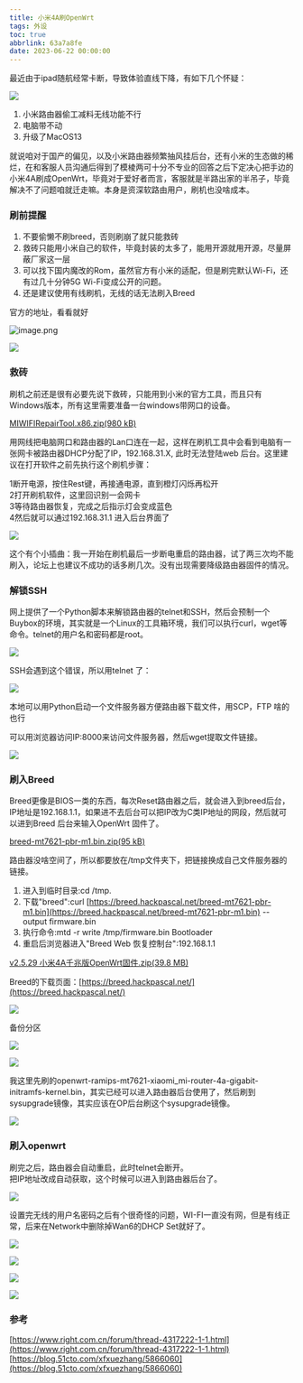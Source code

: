 ```yaml
---
title: 小米4A刷OpenWrt
tags: 外设
toc: true
abbrlink: 63a7a8fe
date: 2023-06-22 00:00:00
---
```


最近由于ipad随航经常卡断，导致体验直线下降，有如下几个怀疑：

  
![](https://raw.githubusercontent.com/Xu-Hardy/image-host/7796030c5adad4e258b8a5c644fc048b17f87ff1/202307221242310.png)
  
1. 小米路由器偷工减料无线功能不行  
2. 电脑带不动  
3. 升级了MacOS13  
  
就说咱对于国产的偏见，以及小米路由器频繁抽风挂后台，还有小米的生态做的稀烂，在和客服人员沟通后得到了模棱两可十分不专业的回答之后下定决心把手边的小米4A刷成OpenWrt，毕竟对于爱好者而言，客服就是半路出家的半吊子，毕竟解决不了问题咱就迁走嘛。本身是资深软路由用户，刷机也没啥成本。  

<!--more-->

### 刷前提醒  

1. 不要偷懒不刷breed，否则刷崩了就只能救砖  
2. 救砖只能用小米自己的软件，毕竟封装的太多了，能用开源就用开源，尽量屏蔽厂家这一层  
3. 可以找下国内魔改的Rom，虽然官方有小米的适配，但是刷完默认Wi-Fi，还有过几十分钟5G Wi-Fi变成公开的问题。  
4. 还是建议使用有线刷机，无线的话无法刷入Breed  
  
官方的地址，看看就好  



![image.png](https://raw.githubusercontent.com/Xu-Hardy/image-host/master/1687398595329-b000d4a6-9e2f-4009-af80-a4b7a3ba9358.png)

  

![](https://raw.githubusercontent.com/Xu-Hardy/image-host/master/1687398645873-c8085af8-9502-4f8d-a722-bee12bb6e886.png)



  

### 救砖

刷机之前还是很有必要先说下救砖，只能用到小米的官方工具，而且只有Windows版本，所有这里需要准备一台windows带网口的设备。  

[MIWIFIRepairTool.x86.zip(980 kB)](https://github.com/Xu-Hardy/object-storage/blob/master/mi4A/MIWIFIRepairTool.x86.zip)

用网线把电脑网口和路由器的Lan口连在一起，这样在刷机工具中会看到电脑有一张网卡被路由器DHCP分配了IP，192.168.31.X, 此时无法登陆web 后台。这里建议在打开软件之前先执行这个刷机步骤：  
  
1断开电源，按住Rest键，再接通电源，直到橙灯闪烁再松开  
2打开刷机软件，这里回识别一会网卡  
3等待路由器恢复，完成之后指示灯会变成蓝色  
4然后就可以通过192.168.31.1 进入后台界面了  


![](https://raw.githubusercontent.com/Xu-Hardy/image-host/master/1687396836642-b7c73690-1764-4448-9f9b-a40200965113.png)
  
  
这个有个小插曲：我一开始在刷机最后一步断电重启的路由器，试了两三次均不能刷入，论坛上也建议不成功的话多刷几次。没有出现需要降级路由器固件的情况。  
  

### 解锁SSH

网上提供了一个Python脚本来解锁路由器的telnet和SSH，然后会预制一个Buybox的环境，其实就是一个Linux的工具箱环境，我们可以执行curl，wget等命令。telnet的用户名和密码都是root。  
  

  
  

![](https://raw.githubusercontent.com/Xu-Hardy/image-host/master/1687398788572-5d8abf15-3fca-4755-8572-c6a19f2b83b5.png)

  
  
  
SSH会遇到这个错误，所以用telnet 了：  

![](https://raw.githubusercontent.com/Xu-Hardy/image-host/master/1687398779870-89ff20b4-f71e-4734-9383-77af19f6881b.png)

  
  
本地可以用Python启动一个文件服务器方便路由器下载文件，用SCP，FTP 啥的也行  

可以用浏览器访问IP:8000来访问文件服务器，然后wget提取文件链接。  

![](https://raw.githubusercontent.com/Xu-Hardy/image-host/master/1687399002714-ed5649b9-0d25-451a-a028-2e404d8dbba2.png)

  

### 刷入Breed

Breed更像是BIOS一类的东西，每次Reset路由器之后，就会进入到breed后台，IP地址是192.168.1.1，如果进不去后台可以把IP改为C类IP地址的网段，然后就可以进到Breed 后台来输入OpenWrt 固件了。  
  

[breed-mt7621-pbr-m1.bin.zip(95 kB)](https://github.com/Xu-Hardy/object-storage/blob/master/mi4A/breed-mt7621-pbr-m1.bin.zip)
  
路由器没啥空间了，所以都要放在/tmp文件夹下，把链接换成自己文件服务器的链接。  
  
1. 进入到临时目录:cd /tmp.  
2. 下载"breed":curl [https://breed.hackpascal.net/breed-mt7621-pbr-m1.bin](https://breed.hackpascal.net/breed-mt7621-pbr-m1.bin) --output firmware.bin  
3. 执行命令:mtd -r write /tmp/firmware.bin Bootloader  
4. 重启后浏览器进入"Breed Web 恢复控制台":192.168.1.1  

[v2.5.29 小米4A千兆版OpenWrt固件.zip(39.8 MB)](https://github.com/Xu-Hardy/object-storage/blob/master/mi4A/v2.5.29%20%E5%B0%8F%E7%B1%B34A%E5%8D%83%E5%85%86%E7%89%88OpenWrt%E5%9B%BA%E4%BB%B6.zip)
  
  
Breed的下载页面：[https://breed.hackpascal.net/](https://breed.hackpascal.net/)  
  

![](https://raw.githubusercontent.com/Xu-Hardy/image-host/master/1687398443827-03bc7ce7-64b4-4b50-bf36-578511a97050.png)

  
备份分区  

![](https://raw.githubusercontent.com/Xu-Hardy/image-host/master/1687399872176-e43aa92f-9b52-46f2-8cfb-38c6c1eb7ec7.png)

  

![](https://raw.githubusercontent.com/Xu-Hardy/image-host/master/1687399891497-b7c2cdee-66ec-452b-a1b1-cda4a48ac2e8.png)

  
我这里先刷的openwrt-ramips-mt7621-xiaomi_mi-router-4a-gigabit-initramfs-kernel.bin，其实已经可以进入路由器后台使用了，然后刷到sysupgrade镜像，其实应该在OP后台刷这个sysupgrade镜像。  

![](https://raw.githubusercontent.com/Xu-Hardy/image-host/master/1687400148704-316d570e-18d2-4a0d-8abe-037d8b4b951c.png)

  

### 刷入openwrt

刷完之后，路由器会自动重启，此时telnet会断开。  
把IP地址改成自动获取，这个时候可以进入到路由器后台了。  
  

![](https://raw.githubusercontent.com/Xu-Hardy/image-host/master/1687397739475-03de7ad1-31ab-40bb-94c3-ce9ab6ac47b2.png)

  
  
设置完无线的用户名密码之后有个很奇怪的问题，WI-FI一直没有网，但是有线正常，后来在Network中删除掉Wan6的DHCP Set就好了。  
  

![](https://raw.githubusercontent.com/Xu-Hardy/image-host/master/1687397990787-de16dd97-0416-41b6-baa1-3e9f2bbdc87c.png)

  

![](https://raw.githubusercontent.com/Xu-Hardy/image-host/master/1687398060605-5b0905a5-b4ee-47a6-abcc-06e36753587a.png)

  

![](https://raw.githubusercontent.com/Xu-Hardy/image-host/master/1687398216746-31cf48bf-e37c-4fa5-b837-417dc3ce7e36.png)


![](https://raw.githubusercontent.com/Xu-Hardy/image-host/master/1687398712888-c3963fc7-9ea7-4db7-9554-0de75c2547c9.png)

  
  

### 参考  
  
[https://www.right.com.cn/forum/thread-4317222-1-1.html](https://www.right.com.cn/forum/thread-4317222-1-1.html)  
[https://blog.51cto.com/xfxuezhang/5866060](https://blog.51cto.com/xfxuezhang/5866060)